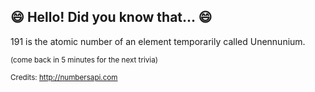 ## :smile: Hello! Did you know that... :smile:
191 is the atomic number of an element temporarily called Unennunium.

<sup>(come back in 5 minutes for the next trivia)</sup>


<sup>Credits: http://numbersapi.com</sup>
